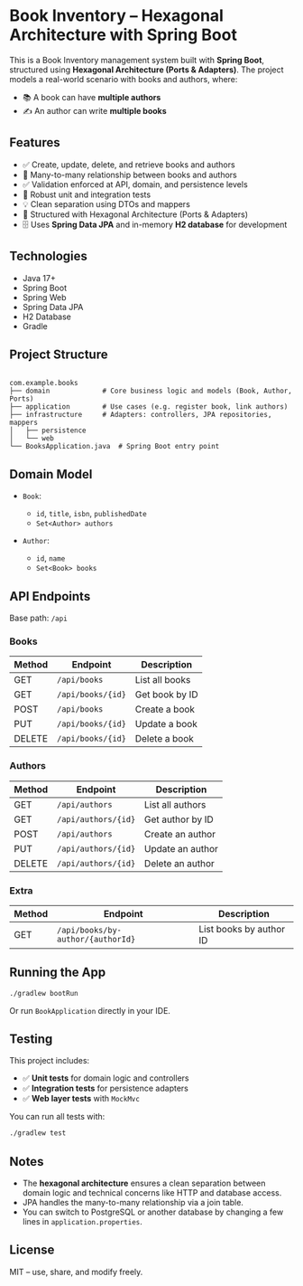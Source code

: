 # Book Inventory – Hexagonal Architecture with Spring Boot

This is a Book Inventory management system built with **Spring Boot**, structured using **Hexagonal Architecture (Ports & Adapters)**. The project models a real-world scenario with books and authors, where:

- 📚 A book can have **multiple authors**
- ✍️ An author can write **multiple books**

## Features

- ✅ Create, update, delete, and retrieve books and authors
- 🔗 Many-to-many relationship between books and authors
- ✅ Validation enforced at API, domain, and persistence levels
- 🧪 Robust unit and integration tests
- 💡 Clean separation using DTOs and mappers
- 🧱 Structured with Hexagonal Architecture (Ports & Adapters)
- 🗄️ Uses **Spring Data JPA** and in-memory **H2 database** for development


## Technologies

- Java 17+
- Spring Boot
- Spring Web
- Spring Data JPA
- H2 Database
- Gradle

## Project Structure

```

com.example.books
├── domain             # Core business logic and models (Book, Author, Ports)
├── application        # Use cases (e.g. register book, link authors)
├── infrastructure     # Adapters: controllers, JPA repositories, mappers
│   ├── persistence
│   └── web
└── BooksApplication.java  # Spring Boot entry point

````

## Domain Model

- `Book`:
  - `id`, `title`, `isbn`, `publishedDate`
  - `Set<Author> authors`

- `Author`:
  - `id`, `name`
  - `Set<Book> books`

## API Endpoints

Base path: `/api`

### Books

| Method | Endpoint                   | Description       |
|--------|----------------------------|-------------------|
| GET    | `/api/books`              | List all books    |
| GET    | `/api/books/{id}`         | Get book by ID    |
| POST   | `/api/books`              | Create a book     |
| PUT    | `/api/books/{id}`         | Update a book     |
| DELETE | `/api/books/{id}`         | Delete a book     |

### Authors

| Method | Endpoint                   | Description        |
|--------|----------------------------|--------------------|
| GET    | `/api/authors`           | List all authors   |
| GET    | `/api/authors/{id}`      | Get author by ID   |
| POST   | `/api/authors`           | Create an author   |
| PUT    | `/api/authors/{id}`      | Update an author   |
| DELETE | `/api/authors/{id}`      | Delete an author   |

### Extra

| Method | Endpoint                                | Description                  |
|--------|------------------------------------------|------------------------------|
| GET    | `/api/books/by-author/{authorId}`       | List books by author ID      |

## Running the App

```bash
./gradlew bootRun
````

Or run `BookApplication` directly in your IDE.

## Testing

This project includes:

- ✅ **Unit tests** for domain logic and controllers
- ✅ **Integration tests** for persistence adapters
- ✅ **Web layer tests** with `MockMvc`

You can run all tests with:

```bash
./gradlew test
````


## Notes

* The **hexagonal architecture** ensures a clean separation between domain logic and technical concerns like HTTP and database access.
* JPA handles the many-to-many relationship via a join table.
* You can switch to PostgreSQL or another database by changing a few lines in `application.properties`.

## License

MIT – use, share, and modify freely.
